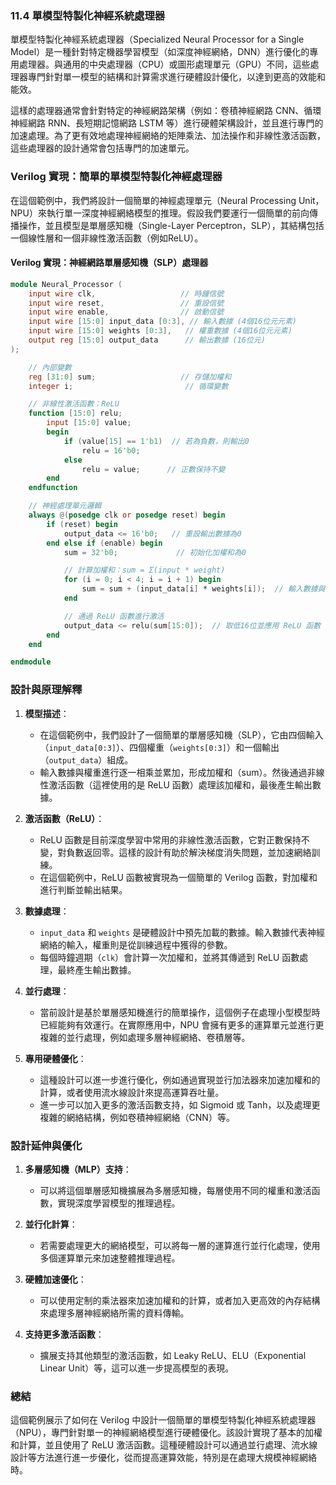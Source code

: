### **11.4 單模型特製化神經系統處理器**

單模型特製化神經系統處理器（Specialized Neural Processor for a Single Model）是一種針對特定機器學習模型（如深度神經網絡，DNN）進行優化的專用處理器。與通用的中央處理器（CPU）或圖形處理單元（GPU）不同，這些處理器專門針對單一模型的結構和計算需求進行硬體設計優化，以達到更高的效能和能效。

這樣的處理器通常會針對特定的神經網路架構（例如：卷積神經網路 CNN、循環神經網路 RNN、長短期記憶網路 LSTM 等）進行硬體架構設計，並且進行專門的加速處理。為了更有效地處理神經網絡的矩陣乘法、加法操作和非線性激活函數，這些處理器的設計通常會包括專門的加速單元。

### **Verilog 實現：簡單的單模型特製化神經處理器**

在這個範例中，我們將設計一個簡單的神經處理單元（Neural Processing Unit，NPU）來執行單一深度神經網絡模型的推理。假設我們要運行一個簡單的前向傳播操作，並且模型是單層感知機（Single-Layer Perceptron，SLP），其結構包括一個線性層和一個非線性激活函數（例如ReLU）。

#### **Verilog 實現：神經網路單層感知機（SLP）處理器**

```verilog
module Neural_Processor (
    input wire clk,                   // 時鐘信號
    input wire reset,                 // 重設信號
    input wire enable,                // 啟動信號
    input wire [15:0] input_data [0:3], // 輸入數據 (4個16位元元素)
    input wire [15:0] weights [0:3],   // 權重數據 (4個16位元元素)
    output reg [15:0] output_data      // 輸出數據 (16位元)
);

    // 內部變數
    reg [31:0] sum;                   // 存儲加權和
    integer i;                         // 循環變數

    // 非線性激活函數：ReLU
    function [15:0] relu;
        input [15:0] value;
        begin
            if (value[15] == 1'b1)  // 若為負數，則輸出0
                relu = 16'b0;
            else
                relu = value;      // 正數保持不變
        end
    endfunction

    // 神經處理單元邏輯
    always @(posedge clk or posedge reset) begin
        if (reset) begin
            output_data <= 16'b0;   // 重設輸出數據為0
        end else if (enable) begin
            sum = 32'b0;             // 初始化加權和為0

            // 計算加權和：sum = Σ(input * weight)
            for (i = 0; i < 4; i = i + 1) begin
                sum = sum + (input_data[i] * weights[i]);  // 輸入數據與權重相乘並累加
            end

            // 通過 ReLU 函數進行激活
            output_data <= relu(sum[15:0]);  // 取低16位並應用 ReLU 函數
        end
    end

endmodule
```

### **設計與原理解釋**

1. **模型描述**：
   - 在這個範例中，我們設計了一個簡單的單層感知機（SLP），它由四個輸入（`input_data[0:3]`）、四個權重（`weights[0:3]`）和一個輸出（`output_data`）組成。
   - 輸入數據與權重進行逐一相乘並累加，形成加權和（sum）。然後通過非線性激活函數（這裡使用的是 ReLU 函數）處理該加權和，最後產生輸出數據。

2. **激活函數（ReLU）**：
   - ReLU 函數是目前深度學習中常用的非線性激活函數，它對正數保持不變，對負數返回零。這樣的設計有助於解決梯度消失問題，並加速網絡訓練。
   - 在這個範例中，ReLU 函數被實現為一個簡單的 Verilog 函數，對加權和進行判斷並輸出結果。

3. **數據處理**：
   - `input_data` 和 `weights` 是硬體設計中預先加載的數據。輸入數據代表神經網絡的輸入，權重則是從訓練過程中獲得的參數。
   - 每個時鐘週期（`clk`）會計算一次加權和，並將其傳遞到 ReLU 函數處理，最終產生輸出數據。

4. **並行處理**：
   - 當前設計是基於單層感知機進行的簡單操作，這個例子在處理小型模型時已經能夠有效運行。在實際應用中，NPU 會擁有更多的運算單元並進行更複雜的並行處理，例如處理多層神經網絡、卷積層等。

5. **專用硬體優化**：
   - 這種設計可以進一步進行優化，例如通過實現並行加法器來加速加權和的計算，或者使用流水線設計來提高運算吞吐量。
   - 進一步可以加入更多的激活函數支持，如 Sigmoid 或 Tanh，以及處理更複雜的網絡結構，例如卷積神經網絡（CNN）等。

### **設計延伸與優化**

1. **多層感知機（MLP）支持**：
   - 可以將這個單層感知機擴展為多層感知機，每層使用不同的權重和激活函數，實現深度學習模型的推理過程。

2. **並行化計算**：
   - 若需要處理更大的網絡模型，可以將每一層的運算進行並行化處理，使用多個運算單元來加速整體推理過程。

3. **硬體加速優化**：
   - 可以使用定制的乘法器來加速加權和的計算，或者加入更高效的內存結構來處理多層神經網絡所需的資料傳輸。

4. **支持更多激活函數**：
   - 擴展支持其他類型的激活函數，如 Leaky ReLU、ELU（Exponential Linear Unit）等，這可以進一步提高模型的表現。

### **總結**

這個範例展示了如何在 Verilog 中設計一個簡單的單模型特製化神經系統處理器（NPU），專門針對單一的神經網絡模型進行硬體優化。該設計實現了基本的加權和計算，並且使用了 ReLU 激活函數。這種硬體設計可以通過並行處理、流水線設計等方法進行進一步優化，從而提高運算效能，特別是在處理大規模神經網絡時。